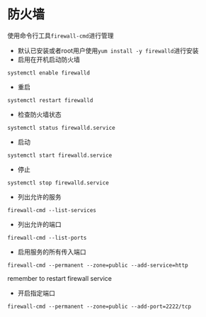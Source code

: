 # 防火墙

使用命令行工具`firewall-cmd`进行管理
 - 默认已安装或者root用户使用`yum install -y firewalld`进行安装
 - 启用在开机启动防火墙
 ```
systemctl enable firewalld
 ```
 - 重启
 ```
systemctl restart firewalld
 ```
 - 检查防火墙状态
 ```
systemctl status firewalld.service
 ```
 - 启动
 ```
systemctl start firewalld.service
 ```
 - 停止
 ```
 systemctl stop firewalld.service
 ```
 - 列出允许的服务
 ```
firewall-cmd --list-services
 ```
 - 列出允许的端口
 ```
 firewall-cmd --list-ports
 ```
 - 启用服务的所有传入端口
```
firewall-cmd --permanent --zone=public --add-service=http
```
remember to restart firewall service
 - 开启指定端口                                                                      
```
firewall-cmd --permanent --zone=public --add-port=2222/tcp
```